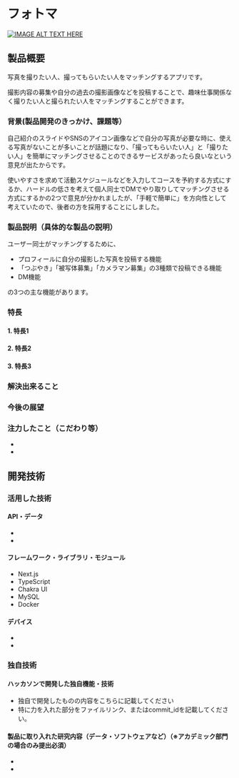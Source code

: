 # フォトマ

[![IMAGE ALT TEXT HERE](https://jphacks.com/wp-content/uploads/2023/07/JPHACKS2023_ogp.png)](https://www.youtube.com/watch?v=yYRQEdfGjEg)

## 製品概要

写真を撮りたい人、撮ってもらいたい人をマッチングするアプリです。

撮影内容の募集や自分の過去の撮影画像などを投稿することで、趣味仕事関係なく撮りたい人と撮られたい人をマッチングすることができます。

### 背景(製品開発のきっかけ、課題等）

自己紹介のスライドやSNSのアイコン画像などで自分の写真が必要な時に、使える写真がないことが多いことが話題になり、「撮ってもらいたい人」と「撮りたい人」を簡単にマッチングさせることのできるサービスがあったら良いなという意見が出たからです。

使いやすさを求めて活動スケジュールなどを入力してコースを予約する方式にするか、ハードルの低さを考えて個人同士でDMでやり取りしてマッチングさせる方式にするかの2つで意見が分かれましたが、「手軽で簡単に」を方向性として考えていたので、後者の方を採用することにしました。

### 製品説明（具体的な製品の説明）

ユーザー同士がマッチングするために、

- プロフィールに自分の撮影した写真を投稿する機能
- 「つぶやき」「被写体募集」「カメラマン募集」の3種類で投稿できる機能
- DM機能

の3つの主な機能があります。

### 特長
#### 1. 特長1
#### 2. 特長2
#### 3. 特長3

### 解決出来ること
### 今後の展望
### 注力したこと（こだわり等）
* 
* 

## 開発技術
### 活用した技術
#### API・データ
* 
* 

#### フレームワーク・ライブラリ・モジュール
* Next.js
* TypeScript
* Chakra UI
* MySQL
* Docker

#### デバイス
* 
* 

### 独自技術
#### ハッカソンで開発した独自機能・技術
* 独自で開発したものの内容をこちらに記載してください
* 特に力を入れた部分をファイルリンク、またはcommit_idを記載してください。

#### 製品に取り入れた研究内容（データ・ソフトウェアなど）（※アカデミック部門の場合のみ提出必須）
* 
* 
